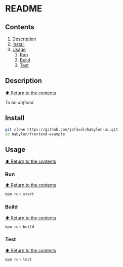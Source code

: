 # README #

## Contents

1. [Description](#description)
1. [Install](#install)
1. [Usage](#usage)
    1. [Run](#run)
    1. [Build](#build)
    1. [Test](#test)

## Description
[⬆ Return to the contents](#contents)

_To be defined_

## Install

```bash
git clone https://github.com/jofaval/babylon-ui.git
cd babylon/frontend-example
```

## Usage
[⬆ Return to the contents](#contents)

### Run
[⬆ Return to the contents](#contents)

```bash
npm run start
```

### Build
[⬆ Return to the contents](#contents)

```bash
npm run build
```

### Test
[⬆ Return to the contents](#contents)

```bash
npm run test
```

